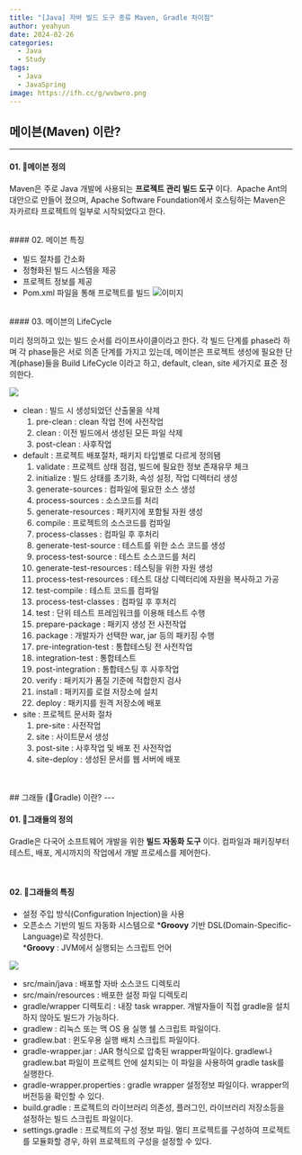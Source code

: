 ```yaml
---
title: "[Java] 자바 빌드 도구 종류 Maven, Gradle 차이점"
author: yeahyun
date: 2024-02-26
categories:
  - Java
  - Study 
tags:
  - Java
  - JavaSpring
image: https://ifh.cc/g/wvbwro.png
---
```

## 메이븐(Maven) 이란?
---
#### 01. 메이븐 정의

Maven은 주로 Java 개발에 사용되는 **프로젝트 관리 빌드 도구** 이다.  Apache Ant의 대안으로 만들어 졌으며, Apache Software Foundation에서 호스팅하는 Maven은 자카르타 프로젝트의 일부로 시작되었다고 한다.

<BR>
#### 02. 메이븐 특징

- 빌드 절차를 간소화
- 정형화된 빌드 시스템을 제공
- 프로젝트 정보를 제공
- Pom.xml 파일을 통해 프로젝트를 빌드
![이미지](https://t1.daumcdn.net/cfile/tistory/999BF0365A53402124)
<br>
#### 03. 메이븐의 LifeCycle

미리 정의하고 있는 빌드 순서를 라이프사이클이라고 한다.
각 빌드 단계를 phase라 하며 각 phase들은 서로 의존 단계를 가지고 있는데,
메이븐은 프로젝트 생성에 필요한 단계(phase)들을 Build LifeCycle 이라고 하고,
default, clean, site 세가지로 표준 정의한다.

![](https://t1.daumcdn.net/cfile/tistory/9975E4405A533FDF1A)

- clean : 빌드 시 생성되었던 산출물을 삭제
    1. pre-clean : clean 작업 전에 사전작업
    2. clean : 이전 빌드에서 생성된 모든 파일 삭제
    3. post-clean : 사후작업
- default : 프로젝트 배포절차, 패키지 타입별로 다르게 정의됌
    1. validate : 프로젝트 상태 점검, 빌드에 필요한 정보 존재유무 체크
    2. initialize : 빌드 상태를 초기화, 속성 설정, 작업 디렉터리 생성
    3. generate-sources : 컴파일에 필요한 소스 생성
    4. process-sources : 소스코드를 처리
    5. generate-resources : 패키지에 포함될 자원 생성
    6. compile : 프로젝트의 소스코드를 컴파일
    7. process-classes : 컴파일 후 후처리
    8. generate-test-source : 테스트를 위한 소스 코드를 생성
    9. process-test-source : 테스트 소스코드를 처리
    10. generate-test-resources : 테스팅을 위한 자원 생성
    11. process-test-resources : 테스트 대상 디렉터리에 자원을 복사하고 가공
    12. test-compile : 테스트 코드를 컴파일
    13. process-test-classes : 컴파일 후 후처리
    14. test : 단위 테스트 프레임워크를 이용해 테스트 수행
    15. prepare-package : 패키지 생성 전 사전작업
    16. package : 개발자가 선택한 war, jar 등의 패키징 수행
    17. pre-integration-test : 통합테스팅 전 사전작업
    18. integration-test : 통합테스트
    19. post-integration : 통합테스팅 후 사후작업
    20. verify : 패키지가 품질 기준에 적합한지 검사
    21. install : 패키지를 로컬 저장소에 설치
    22. deploy : 패키지를 원격 저장소에 배포
- site : 프로젝트 문서화 절차
    1. pre-site : 사전작업
    2. site : 사이트문서 생성
    3. post-site : 사후작업 및 배포 전 사전작업
    4. site-deploy : 생성된 문서를 웹 서버에 배포


<br>
<br>
## 그래들 (Gradle) 이란?
---

#### 01. 그래들의 정의

Gradle은 다국어 소프트웨어 개발을 위한 **빌드 자동화 도구** 이다. 컴파일과 패키징부터 테스트, 배포, 게시까지의 작업에서 개발 프로세스를 제어한다.

<br>

#### 02. 그래들의 특징

- 설정 주입 방식(Configuration Injection)을 사용
- 오픈소스 기반의 빌드 자동화 시스템으로 ***Groovy** 기반 DSL(Domain-Specific-Language)로 작성한다.  
    ***Groovy** : JVM에서 실행되는 스크립트 언어

![](https://blog.kakaocdn.net/dn/cGSVUn/btrwhTPuryR/0M8CsKOnjhKxbsek5cPIk1/img.png)

- src/main/java : 배포할 자바 소스코드 디렉토리
- src/main/resources : 배포한 설정 파일 디렉토리
- gradle/wrapper 디렉토리 : 내장 task wrapper. 개발자들이 직접 gradle을 설치하지 않아도 빌드가 가능하다.
- gradlew : 리눅스 또는 맥 OS 용 실행 쉘 스크립트 파일이다.
- gradlew.bat : 윈도우용 실행 배치 스크립트 파일이다.
- gradle-wrapper.jar : JAR 형식으로 압축된 wrapper파일이다. gradlew나 gradlew.bat 파일이 프로젝트 안에 설치되는 이 파일을 사용하여 gradle task를 실행한다.
- gradle-wrapper.properties : gradle wrapper 설정정보 파일이다. wrapper의 버전등을 확인할 수 있다.
- build.gradle : 프로젝트의 라이브러리 의존성, 플러그인, 라이브러리 저장소등을 설정하는 빌드 스크립트 파일이다.
- settings.gradle : 프로젝트의 구성 정보 파일. 멀티 프로젝트를 구성하여 프로젝트를 모듈화할 경우, 하위 프로젝트의 구성을 설정할 수 있다.
